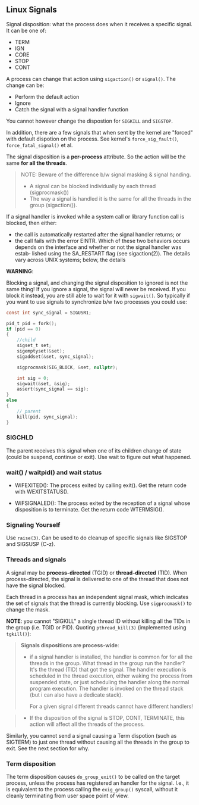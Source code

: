 ## Linux Signals

Signal disposition: what the process does when it receives a specific signal.
It can be one of:

- TERM
- IGN
- CORE
- STOP
- CONT

A process can change that action using `sigaction()` or `signal()`. The change
can be:

- Perform the default action
- Ignore
- Catch the signal with a signal handler function

You cannot however change the dispostion for `SIGKILL` and `SIGSTOP`.

In addition, there are a few signals that when sent by the kernel are "forced"
with default dispotion on the process. See kernel's `force_sig_fault()`,
`force_fatal_signal()` et al.

The signal disposition is a **per-process** attribute. So the action will be
the same **for all the threads**.

>
> NOTE: Beware of the difference b/w signal masking & signal handing.
>
> - A signal can be blocked individually by each thread (sigprocmask())
> - The way a signal is handled it is the same for all the threads in the group
>   (sigaction()).
>

If a signal handler is invoked while a system call or library function call is
blocked, then either:

- the call is automatically restarted after the signal handler returns; or
- the call fails with the error EINTR. Which of these two behaviors occurs
  depends on the interface and whether or not the signal handler was  estab‐
  lished using the SA_RESTART flag (see sigaction(2)).  The details vary across
  UNIX systems; below, the details

**WARNING**:

Blocking a signal, and changing the signal disposition to ignored is not the
same thing! If you ignore a signal, the signal will never be received. If you
block it instead, you are still able to wait for it with `sigwait()`. So
typically if you want to use signals to synchronize b/w two processes you could
use:

```c
const int sync_signal = SIGUSR1;

pid_t pid = fork();
if (pid == 0)
{
    //child
    sigset_t set;
    sigemptyset(&set);
    sigaddset(&set, sync_signal);

    sigprocmask(SIG_BLOCK, &set, nullptr);

    int sig = 0;
    sigwait(&set, &sig);
    assert(sync_signal == sig);
}
else
{
    // parent
    kill(pid, sync_signal);
}
```

### SIGCHLD

The parent receives this signal when one of its children change of state (could be
suspend, continue or exit). Use wait to figure  out what happened.

### wait() / waitpid() and wait status

- WIFEXITED(): The process exited by calling exit(). Get the return code with
  WEXITSTATUS().

- WIFSIGNALED(): The process exited by the reception of a signal whose
  disposition is to terminate. Get the return code WTERMSIG().

### Signaling Yourself

Use `raise(3)`. Can be used to do cleanup of specific signals like SIGSTOP and
SIGSUSP (C-z).

### Threads and signals

A signal may be **process-directed** (TGID) or **thread-directed** (TID). When
process-directed, the signal is delivered to one of the thread that does not
have the signal blocked.

Each thread in a process has an independent signal mask, which indicates the
set of signals that the thread is currently blocking. Use `sigprocmask()` to
change the mask.

**NOTE**: you cannot "SIGKILL" a single thread ID without killing all the TIDs
in the group (i.e. TGID or PID). Quoting `pthread_kill(3)` (implemented using
`tgkill()`):

>
> **Signals dispositions are process-wide**:
>
> - if a signal handler is installed, the handler is common for for all the
>   threads in the group.
>   What thread in the group run the handler? It's the thread (TID) that got
>   the signal. The handler execution is scheduled in the thread execution,
>   either waking the process from suspended state, or just scheduling the
>   handler along the normal program execution. The handler is invoked on the
>   thread stack (but i can also have a dedicate stack).
>
>   For a given signal different threads cannot have different handlers!

> - If the disposition of the signal is STOP, CONT, TERMINATE, this action
>   will affect all the threads of the process.
>

Similarly, you cannot send a signal causing a Term dispotion (such as SIGTERM)
to just one thread without causing all the threads in the group to exit. See
the next section for why.

### Term disposition

The term disposition causes `do_group_exit()` to be called on the target
process, unless the process has registered an handler for the signal.
I.e., it is equivalent to the process calling the `exig_group()` syscall,
without it cleanly terminating from user space point of view.
